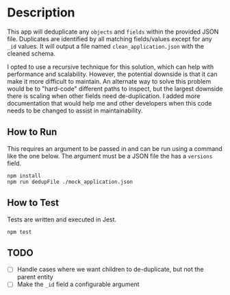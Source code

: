 # Description
This app will deduplicate any `objects` and `fields` within the provided JSON file. Duplicates are identified by all matching fields/values except for any `_id` values. It will output a file named `clean_application.json` with the cleaned schema.

I opted to use a recursive technique for this solution, which can help with performance and scalability. However, the potential downside is that it can make it more difficult to maintain. An alternate way to solve this problem would be to "hard-code" different paths to inspect, but the largest downside there is scaling when other fields need de-duplication. I added more documentation that would help me and other developers when this code needs to be changed to assist in maintainability.


## How to Run
This requires an argument to be passed in and can be run using a command like the one below. The argument must be a JSON file the has a `versions` field. 

```
npm install
npm run dedupFile ./mock_application.json
```

## How to Test
Tests are written and executed in Jest.

```
npm test
```

## TODO
- [ ] Handle cases where we want children to de-duplicate, but not the parent entity
- [ ] Make the `_id` field a configurable argument
